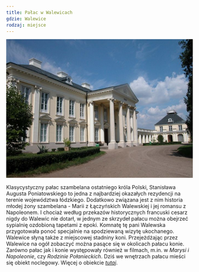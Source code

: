 ```yaml
---
title: Pałac w Walewicach
gdzie: Walewice
rodzaj: miejsce
---
```

![Pałac w Walewicach](/foto/plenery/walewice-palac.jpg)

Klasycystyczny pałac szambelana ostatniego króla Polski, Stanisława Augusta Poniatowskiego to jedna z najbardziej okazałych rezydencji na terenie województwa łódzkiego. Dodatkowo związana jest z nim historia młodej żony szambelana - Marii z Łączyńskich Walewskiej i jej romansu z Napoleonem. I chociaż według przekazów historycznych francuski cesarz nigdy do Walewic nie dotarł, w jednym ze skrzydeł pałacu można obejrzeć sypialnię ozdobioną tapetami z epoki. Komnatę tę pani Walewska przygotowała ponoć specjalnie na spodziewaną wizytę ukochanego. Walewice słyną także z miejscowej stadniny koni. Przejeżdżając przez Walewice na ogół zobaczyć można pasące się w okolicach pałacu konie. Zarówno pałac jak i konie występowały również w filmach, m.in. w *Marysi i Napoleonie*, czy *Rodzinie Połanieckich*. Dziś we wnętrzach pałacu mieści się obiekt noclegowy. Więcej o obiekcie [*tutaj*](http://www.walewice.pl/).